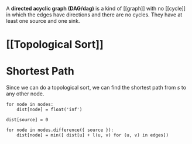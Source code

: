 A **directed acyclic graph (DAG/dag)** is a kind of [[graph]] with no [[cycle]] in which the edges have directions and there are no cycles. They have at least one source and one sink. 

# [[Topological Sort]]


# Shortest Path

Since we can do a topological sort, we can find the shortest path from $s$ to any other node.

```
for node in nodes:
    dist[node] = float('inf')

dist[source] = 0

for node in nodes.difference({ source }):
    dist[node] = min([ dist[u] + l(u, v) for (u, v) in edges])
```
